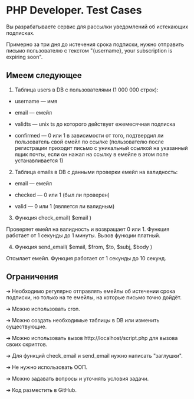 # PHP Developer. Test Cases

Вы разрабатываете сервис для рассылки уведомлений об истекающих подписках.

Примерно за три дня до истечения срока подписки, нужно отправить письмо пользователю с текстом "{username}, your subscription is expiring soon".
## Имеем следующее
1. Таблица users в DB с пользователями (1 000 000 строк):

- username — имя

- email — емейл

- validts — unix ts до которого действует ежемесячная подписка 

- confirmed — 0 или 1 в зависимости от того, подтвердил ли пользователь свой емейл по ссылке 
(пользователю после регистрации приходит письмо с уникальный ссылкой на указанный ящик почты, если он нажал на ссылку в емейле в этом поле устанавливается 1)

2. Таблица emails в DB с данными проверки емейл на валидность:

- email — емейл

- checked — 0 или 1 (был ли проверен) 

- valid — 0 или 1 (является ли валидным)

3. Функция check_email( $email )

Проверяет емейл на валидность и возвращает 0 или 1. Функция работает от 1 секунды до 1 минуты. Вызов функции платный.

4. Функция send_email( $email, $from, $to, $subj, $body ) 

Отсылает емейл. Функция работает от 1 секунды до 10 секунд.

## Ограничения

➔ Необходимо регулярно отправлять емейлы об истечении срока подписки, но только на те емейлы, на которые письмо точно дойдёт.

➔ Можно использовать cron.

➔ Можно создать необходимые таблицы в DB или изменить существующие.

➔ Можно использовать вызов http://localhost/script.php для вызова своих скриптов.

➔ Для функций check_email и send_email нужно написать "заглушки".

➔ Не нужно использовать ООП.

➔ Можно задавать вопросы и уточнять условия задачи.

➔ Код разместить в GitHub.